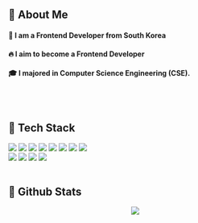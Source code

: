 <div align= "center">
    </div>
    <div>
  
  ## 👀 About Me
  #### :raising_hand: I am a Frontend Developer from South Korea<br/>
  #### :fire: I aim to become a Frontend Developer<br/>
  #### :mortar_board: I majored in Computer Science Engineering (CSE).
  <br/>
  <br/>
  
  ## 🧱 Tech Stack
 <img src="https://img.shields.io/badge/React-61DAFB?style=flat-square&logo=React&logoColor=white">
          <img src="https://img.shields.io/badge/Javascript-F7DF1E?style=flat-square&logo=Javascript&logoColor=white">
          <img src="https://img.shields.io/badge/typescript-%23007ACC.svg?style=?style=flat-square&logo=typescript&logoColor=white">
          <img src="https://img.shields.io/badge/Vercel-000000?style=flat-square&logo=Vercel&logoColor=white">
          <img src="https://img.shields.io/badge/StyledComponents-DB7093?style=flat-square&logo=StyledComponents&logoColor=white">
          <img src="https://img.shields.io/badge/NPM-%23CB3837.svg?style=?style=flat-square&logo=npm&logoColor=white">
          <img src="https://img.shields.io/badge/React_Router-CA4245?style=?style=flat-square&logo=react-router&logoColor=white">
          <img src="https://img.shields.io/badge/vite-%23646CFF.svg?style=?style=flat-square&logo=vite&logoColor=white">
          <br/><img src="https://img.shields.io/badge/Eslint-4B32C3?style=flat-square&logo=Eslint&logoColor=white">
          <img src="https://img.shields.io/badge/Prettier-F7B93E?style=flat-square&logo=Prettier&logoColor=white">
          <img src="https://img.shields.io/badge/Discord-5865F2?style=flat-square&logo=Discord&logoColor=white">
          <img src="https://img.shields.io/badge/Github-181717?style=flat-square&logo=Github&logoColor=white">
  <br/>
  <br/>
  
  ## 🌱 Github Stats
  <div align= "center"> <img src="https://github-readme-stats.vercel.app/api?username=youmeanit&bg_color=60,ffffff,d6efff&title_color=000000&text_color=000000"
         />  </div> 
  
